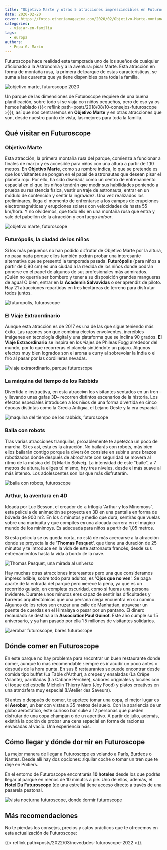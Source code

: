 ```yaml
---
title: "Objetivo Marte y otras 5 atracciones imprescindibles en Futuroscope"
date: 2020-02-20
cover: https://fotos.etheriamagazine.com/2020/02/Objetivo-Marte-montana-rusa.jpg
categories: 
  - viajar-en-familia
tags: 
  - europa
authors: 
  - Pepa G. Marín
---
```


Futuroscope hace realidad esta temporada uno de los sueños de cualquier aficionado a la 
Astronomía y a la aventura: pisar Marte. Esta atracción en forma de montaña rusa, la 
primera del parque de estas características, se suma a las cuarenta que ya tiene 
disponibles para toda la familia. 

![objetivo marte, futuroscope 2020](https://fotos.etheriamagazine.com/2020/02/Futuroscope-objetivo-marte.jpg "Objetivo Marte, la nueva atracción de Futuroscope en 2020. © Calune, Glory Paris, D LAMING, AEROPHILE - Futuroscope")

Un parque de las dimensiones de Futuroscope requiere de una buena planificación, sobre 
todo si se viaja con niños pequeños, pero de eso ya os hemos hablado ({{< reflink 
path=posts/2018/08/10-consejos-futuroscope >}}), así que nos centraremos en **Objetivo 
Marte** y en otras atracciones que son, desde nuestro punto de vista, las mejores para 
toda la familia. 

## Qué visitar en Futuroscope

### Objetivo Marte

Esta atracción, la primera montaña rusa del parque, comienza a funcionar a finales de 
marzo y es accesible para niños con una altura a partir de 1,10 metros. En **Objetivo 
Marte**, como su nombre indica, lo que se pretende es que los visitantes se pongan en el 
papel de astronautas que desean pisar el planeta rojo. Por ello, ha sido diseñada como 
un centro de entrenamiento espacial en el que los niños tendrán que medir sus 
habilidades poniendo a prueba su resistencia física, vestir un traje de astronauta, 
entrar en un módulo de contención y sentir la ingravidez. Una vez realizados los 
preliminares, llega el momento de enfrentarse a los campos de erupciones 
electromagnéticas y erupciones solares con velocidades de hasta 55 km/hora. Y no 
olvidemos, que todo ello en una montaña rusa que entra y sale del pabellón de la 
atracción y con fuego _indoor_. 

![objetivo marte, futuroscope](https://fotos.etheriamagazine.com/2020/02/Objetivo-Marte-montana-rusa.jpg "Montaña rusa de Objetivo Marte. © Glory Paris - Futuroscope")

### Futurópolis, la ciudad de los niños

Si los más pequeños no han podido disfrutar de Objetivo Marte por la altura, no pasa 
nada porque ellos también podrán probar una interesante alternativa que se presentó la 
temporada pasada. **Futurópolis** (para niños a partir de 0,90 cm) es una ciudad a la 
medida de los niños donde podrán ponerse en el papel de algunos de sus profesionales más 
admirados. ¡Quién no querría ser bombero y tener a su disposición grandes mangueras de 
agua! O bien, entrar en la **Academia Salvavidas** o ser aprendiz de piloto. Hay 21 
atracciones repartidas en tres hectáreas de terreno para disfrutar todos juntos. 

![futuropolis, futuroscope](https://fotos.etheriamagazine.com/2020/02/Academia-Salvavidas-Futuropolis.jpg "Academia de Salvamento de Futurópolis. © Christophe BENE/Brune/D LAMING, Architecte/Futuroscope")

### El Viaje Extraordinario

Aunque esta atracción es de 2017 es una de las que sigue teniendo más éxito. Las razones 
son que combina efectos envolventes, increíbles imágenes en tecnología digital y una 
plataforma que se inclina 90 grados. **El Viaje Extraordinario** se inspira en los 
viajes de Phileas Fogg alrededor del mundo, por lo que recorrerás el planeta sintiéndote 
un pájaro. Algunos efectos muy bien logrados son el aroma a curry al sobrevolar la India 
o el frío al pasar por las cordilleras nevadas. 

![viaje extraordinario, parque futuroscope](https://fotos.etheriamagazine.com/2020/02/futuroscope-el-viaje-extraordinario.jpg "El Viaje Extraordinario de Futuroscope. © Futuroscope/Cube Creative/Brune/B.Comtesse")

### La máquina del tiempo de los Rabbids

Divertida e instructiva, en esta atracción los visitantes sentados en un tren –y 
llevando unas gafas 3D– recorren distintos escenarios de la historia. Los efectos 
especiales introducen a los niños de una forma divertida en cinco épocas distintas como 
la Grecia Antigua, el Lejano Oeste y la era espacial. 

![maquina del tiempo de los rabbids, futuroscope](https://fotos.etheriamagazine.com/2020/02/futuroscope-Maquina-del-tiempo.jpg "La Máquina del Tiempo de los Rabbids. © JL AUDY-O HERAL/FUTUROSCOPE/Lapins Crétins TM & © /Ubisoft")

### Baila con robots

Tras varias atracciones tranquilas, probablemente te apetezca un poco de marcha. Si es 
así, esta es la atracción. No bailarás con robots, más bien ellos bailarán contigo 
porque la diversión consiste en subir a unos brazos robotizados donde después de 
abrocharte con seguridad se moverá al ritmo de la música del Dj Martin Solveig. La 
intensidad de este "baile", a 7 metros de altura, la eliges tú mismo, hay tres niveles, 
desde el más suave al más intenso. Los adolescentes son los que más disfrutarán. 

![baila con robots, futuroscope](https://fotos.etheriamagazine.com/2020/02/futuroscope-baila-con-robots.jpg "Baila con robots. © ACI (JL AUDY-F JUILLE)/Kuka/BCBG/FUTUROSCOPE")

### Arthur, la aventura en 4D

Ideada por Luc Besson, el creador de la trilogía 'Arthur y los Minomoys', esta película 
de animación se proyecta en 3D en una pantalla en forma de bóveda de 900 m2. En los 4 
minutos y medio que dura, sentirás que vuelas sobre una mariquita y que compites en una 
alocada carrera en el mágico mundo de los minimoys. Es adecuada para niños a partir de 
1,05 metros. 

Si esta película se os queda corta, no está de más acercarse a la atracción donde se 
proyecta la de '**Thomas Pesquet**', que tiene una duración de 25 minutos y te introduce 
en la vida de este astronauta francés, desde sus entrenamientos hasta la vida a bordo de 
la nave. 

![Thomas Pesquet, una mirada al universo](https://fotos.etheriamagazine.com/2020/02/thomas-Pesquet-futuroscope.jpg "Thomas Pesquet, una mirada al universo. © ESA/NASA")

Hay muchas otras atracciones interesantes pero una que consideramos imprescindible, 
sobre todo para adultos, es '**Ojos que no ven**'. Se paga aparte de la entrada del 
parque pero merece la pena, ya que es un recorrido guiado, en completa oscuridad, como 
si fueras una persona invidente. Durante unos minutos eres capaz de sentir las 
dificultades y barreras arquitectónicas que una persona ciega encuentra en su camino. 
Algunos de los retos son cruzar una calle de Manhattan, atravesar un puente de cuerdas 
en el Himalaya o pasar por un pantano. El dinero recaudado se destina a la **Association 
Paul Guinot**. Este año cumple su 15 aniversario, y ya han pasado por ella 1,5 millones 
de visitantes solidarios. 

![aerobar futuroscope, bares futuroscope](https://fotos.etheriamagazine.com/2020/02/aerobar-futuroscope.jpg "Aerobar de Futuroscope. © JL AUDY/Aircopter/AEROPHILE/D LAMING, Architecte/FUTUROSCOPE")

## Dónde comer en Futuroscope

En este parque no hay problema para encontrar un buen restaurante donde comer, aunque lo 
más recomendable siempre es ir acudir un poco antes o después de la hora punta. En sus 8 
restaurantes se puede encontrar desde comida tipo buffet (La Table d'Arthur), a crepes y 
ensaladas (La Crêpe Volante), parrilladas (La Cabane Perchée), sabores originales y 
locales con el toque del estrella Michelin Thierry Marx (Joy Food) y platos creativos en 
una atmósfera muy especial (L'Atelier des Saveurs). 

Si antes o después de comer, te apetece tomar una copa, el mejor lugar es el 
**Aerobar**, un bar con vistas a 35 metros del suelo. Con la apariencia de un globo 
aerostático, este curioso bar sube a 12 personas que pueden disfrutar de una copa 
champán o de un aperitivo. A partir de julio, además, existirá la opción de probar una 
cena espacial en forma de raciones envasadas al vacío. Una experiencia más. 

## Cómo llegar y dónde dormir en Futuroscope

La mejor manera de llegar a Futuroscope es volando a París, Burdeos o Nantes. Desde allí 
hay dos opciones: alquilar coche o tomar un tren que te deje en Poitiers. 

En el entorno de Futuroscope encontrarás **10 hoteles** desde los que podrás llegar al 
parque en menos de 10 minutos a pie. Uno de ellos, además, el **Hotel Du Futuroscope** 
(de una estrella) tiene acceso directo a través de una pasarela peatonal. 

![vista nocturna futuroscope, donde dormir futuroscope](https://fotos.etheriamagazine.com/2020/02/futuropolis-Vista-nocturna.jpg "Vista nocturna. © Futuroscope/JL Audy")

## Más recomendaciones

No te pierdas los consejos, precios y datos prácticos que te ofrecemos en esta 
actualización de Futuroscope: 

{{< reflink path=posts/2022/03/novedades-futuroscope-2022 >}}.
